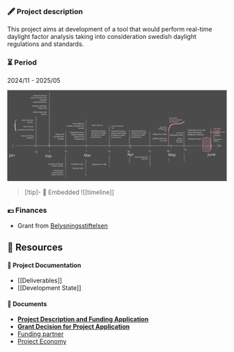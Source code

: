 ### 🖋 Project description

This project aims at development of a tool that would perform real-time daylight factor analysis taking into consideration swedish daylight regulations and standards.

### ⏳ Period

2024/11 - 2025/05

![timeline](timeline.svg)

> [!tip]- 👀 Embedded
> ![[timeline]]
### 💶 Finances

- Grant from [Belysningsstiftelsen](https://belysningsstiftelsen.se/)

## 💎 Resources

#### 📃 Project Documentation

- [[Deliverables]]
- [[Development State]]

#### 💼 Documents

- [**Project Description and Funding Application**](https://docs.google.com/document/d/1cMpNtcEKCTBUFZxmDOSOluuHDZBzkffmDn3nZl9p9ZE/edit?usp=sharing)
- [**Grant Decision for Project Application**](https://docs.google.com/document/d/12CoYJ-gvLK1dx2xzhHcAyNIOsdb8l9Tw/edit?usp=sharing&ouid=103444667885312194078&rtpof=true&sd=true)
- [Funding partner](https://belysningsstiftelsen.se/)
- [Project Economy](https://drive.google.com/drive/folders/1ag9bIcsbAupyClyWdFVkik9xB04BppBt?usp=drive_link)
